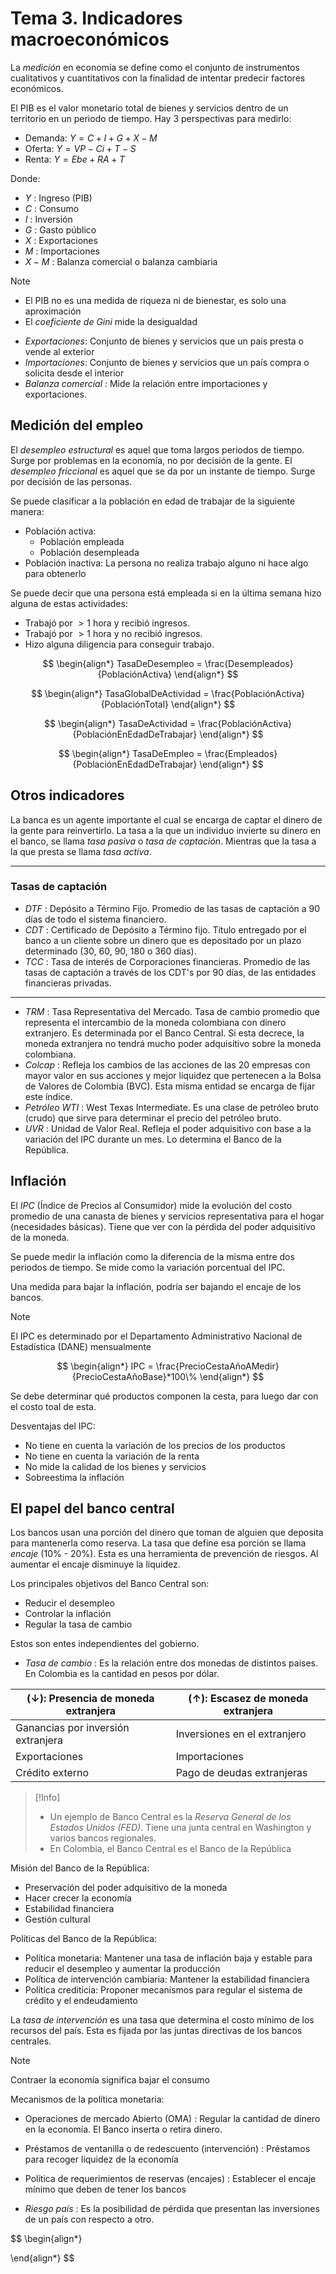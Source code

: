 # Tema 3. Indicadores macroeconómicos

La _medición_ en economía se define como el conjunto de instrumentos cualitativos y cuantitativos con la finalidad de intentar predecir factores económicos.

El PIB es el valor monetario total de bienes y servicios dentro de un territorio en un periodo de tiempo.
Hay 3 perspectivas para medirlo:

- Demanda: $Y = C + I + G + X - M$
- Oferta: $Y = VP - Ci + T - S$
- Renta: $Y = Ebe + RA + T$

Donde:
- $Y$ : Ingreso (PIB)
- $C$ : Consumo
- $I$ : Inversión
- $G$ : Gasto público
- $X$ : Exportaciones
- $M$ : Importaciones
- $X - M$ : Balanza comercial o balanza cambiaria

>[!Note]
>- El PIB no es una medida de riqueza ni de bienestar, es solo una aproximación
>- El _coeficiente de Gini_ mide la desigualdad

- _Exportaciones_: Conjunto de bienes y servicios que un país presta o vende al exterior
- _Importaciones_: Conjunto de bienes y servicios que un país compra o solicita desde el interior
- _Balanza comercial_ : Mide la relación entre importaciones y exportaciones.


## Medición del empleo

El _desempleo estructural_ es aquel que toma largos periodos de tiempo.  Surge por problemas en la economía, no por decisión de la gente.
El _desempleo friccional_ es aquel que se da por un instante de tiempo. Surge por decisión de las personas.

Se puede clasificar a la población en edad de trabajar de la siguiente manera:
- Población activa:
	- Población empleada
	- Población desempleada
- Población inactiva: La persona no realiza trabajo alguno ni hace algo para obtenerlo

Se puede decir que una persona está empleada si en la última semana hizo alguna de estas actividades:
- Trabajó por $>1$ hora y recibió ingresos.
- Trabajó por $>1$ hora y no recibió ingresos.
- Hizo alguna diligencia para conseguir trabajo.



$$
\begin{align*}
	TasaDeDesempleo = \frac{Desempleados}{PoblaciónActiva}
\end{align*}
$$

$$
\begin{align*}
	TasaGlobalDeActividad = \frac{PoblaciónActiva}{PoblaciónTotal}
\end{align*}
$$

$$
\begin{align*}
	TasaDeActividad = \frac{PoblaciónActiva}{PoblaciónEnEdadDeTrabajar}
\end{align*}
$$

$$
\begin{align*}
	TasaDeEmpleo = \frac{Empleados}{PoblaciónEnEdadDeTrabajar}
\end{align*}
$$


## Otros indicadores

La banca es un agente importante el cual se encarga de captar el dinero de la gente para reinvertirlo. La tasa a la que un individuo invierte su dinero en el banco, se llama _tasa pasiva_ o _tasa de captación_. Mientras que la tasa a la que presta se llama _tasa activa_.

---
### Tasas de captación

- _DTF_ : Depósito a Término Fijo. Promedio de las tasas de captación a 90 días de todo el sistema financiero.
- _CDT_ : Certificado de Depósito a Término fijo. Título entregado por el banco a un cliente sobre un dinero que es depositado por un plazo determinado (30, 60, 90, 180 o 360 días).
- _TCC_ : Tasa de interés de Corporaciones financieras. Promedio de las tasas de captación a través de los CDT's por 90 días, de las entidades financieras privadas.
---

- _TRM_ : Tasa Representativa del Mercado. Tasa de cambio promedio que representa el intercambio de la moneda colombiana con dinero extranjero. Es determinada por el Banco Central. Si esta decrece, la moneda extranjera no tendrá mucho poder adquisitivo sobre la moneda colombiana.
- _Colcap_ : Refleja los cambios de las acciones de las 20 empresas con mayor valor en sus acciones y mejor liquidez que pertenecen a la Bolsa de Valores de Colombia (BVC). Esta misma entidad se encarga de fijar este índice.
- _Petróleo WTI_ : West Texas Intermediate. Es una clase de petróleo bruto (crudo) que sirve para determinar el precio del petróleo bruto.
- _UVR_ : Unidad de Valor Real. Refleja el poder adquisitivo con base a la variación del IPC durante un mes. Lo determina el Banco de la República.


## Inflación

El _IPC_ (Índice de Precios al Consumidor) mide la evolución del costo promedio de una canasta de bienes y servicios representativa para el hogar (necesidades básicas). Tiene que ver con la pérdida del poder adquisitivo de la moneda.

Se puede medir la inflación como la diferencia de la misma entre dos periodos de tiempo. Se mide como la variación porcentual del IPC.

Una medida para bajar la inflación, podría ser bajando el encaje de los bancos.

>[!Note]
>El IPC es determinado por el Departamento Administrativo Nacional de Estadística (DANE) mensualmente

$$
\begin{align*}
	IPC = \frac{PrecioCestaAñoAMedir}{PrecioCestaAñoBase}*100\%
\end{align*}
$$

Se debe determinar qué productos componen la cesta, para luego dar con el costo toal de esta.

Desventajas del IPC:
- No tiene en cuenta la variación de los precios de los productos
- No tiene en cuenta la variación de la renta
- No mide la calidad de los bienes y servicios
- Sobreestima la inflación


## El papel del banco central

Los bancos usan una porción del dinero que toman de alguien que deposita para mantenerla como reserva. La tasa que define esa porción se llama _encaje_ (10% - 20%).
Esta es una herramienta de prevención de riesgos.
Al aumentar el encaje disminuye la liquidez.

Los principales objetivos del Banco Central son:
- Reducir el desempleo
- Controlar la inflación
- Regular la tasa de cambio

Estos son entes independientes del gobierno.


- _Tasa de cambio_ :  Es la relación entre dos monedas de distintos paises.
En Colombia es la cantidad en pesos por dólar.

| ($\downarrow$): Presencia de moneda extranjera | ($\uparrow$): Escasez de moneda extranjera |
|-|-|
| Ganancias por inversión extranjera | Inversiones en el extranjero |
| Exportaciones | Importaciones |
| Crédito externo | Pago de deudas extranjeras |

>[!Info]
>- Un ejemplo de Banco Central es la _Reserva General de los Estados Unidos (FED)_. Tiene una junta central en Washington y varios bancos regionales.
>- En Colombia, el Banco Central es el Banco de la República

Misión del Banco de la República:
- Preservación del poder adquisitivo de la moneda
- Hacer crecer la economía
- Estabilidad financiera
- Gestión cultural

Políticas del Banco de la República:
- Política monetaria: Mantener una tasa de inflación baja y estable para reducir el desempleo y aumentar la producción
- Política de intervención cambiaria: Mantener la estabilidad financiera
- Política crediticia: Proponer mecanismos para regular el sistema de crédito y el endeudamiento

La _tasa de intervención_ es una tasa que determina el costo mínimo de los recursos del país. Esta es fijada por las juntas directivas de los bancos centrales.

>[!Note]
>Contraer la economía significa bajar el consumo

Mecanismos de la política monetaria:
- Operaciones de mercado Abierto (OMA) : Regular la cantidad de dinero en la economía. El Banco inserta o retira dinero.
- Préstamos de ventanilla o de redescuento (intervención) : Préstamos para recoger liquidez de la economía
- Política de requerimientos de reservas (encajes) : Establecer el encaje mínimo que deben de tener los bancos


- _Riesgo país_ : Es la posibilidad de pérdida que presentan las inversiones de un país con respecto a otro.

$$
\begin{align*}
	
\end{align*}
$$

